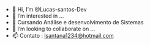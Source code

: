 - 👋 Hi, I’m @Lucas-santos-Dev
- 👀 I’m interested in ...
- 🌱  Cursando Análise e desenvolvimento de Sistemas 
- 💞️ I’m looking to collaborate on ...
- 📫 Contato : lsantana1234@hotmail.com

<!---
Lucas-santos-Dev/Lucas-santos-Dev is a ✨ special ✨ repository because its `README.md` (this file) appears on your GitHub profile.
You can click the Preview link to take a look at your changes.
--->

